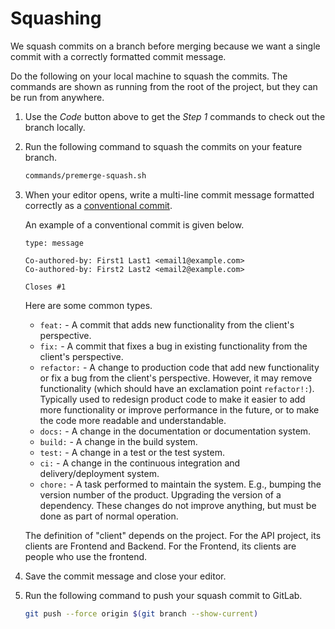 # Squashing

We squash commits on a branch before merging because we want a single commit
with a correctly formatted commit message.

Do the following on your local machine to squash the commits. The commands are shown as running from the root of the project, but they can be run from anywhere.

1. Use the *Code* button above to get the *Step 1* commands to check out the branch locally.
2. Run the following command to squash the commits on your feature branch.

    ```bash
    commands/premerge-squash.sh
    ```

3. When your editor opens, write a multi-line commit message
  formatted correctly as a [conventional commit](https://www.conventionalcommits.org/en/v1.0.0/#summary).

    An example of a conventional commit is given below.

      ```text
      type: message

      Co-authored-by: First1 Last1 <email1@example.com>
      Co-authored-by: First2 Last2 <email2@example.com>

      Closes #1
      ```

    Here are some common types.

      - `feat:` - A commit that adds new functionality from the client's perspective.
      - `fix:` - A commit that fixes a bug in existing functionality from the
      client's perspective.
      - `refactor:` - A change to production code that add new functionality
      or fix a bug from the client's perspective. However, it may remove
      functionality (which should have an exclamation point `refactor!:`).
      Typically used to redesign product code to make it easier to add more
      functionality or improve performance in the future, or to make the
      code more readable and understandable.
      - `docs:` - A change in the documentation or documentation system.
      - `build:` - A change in the build system.
      - `test:` - A change in a test or the test system.
      - `ci:` - A change in the continuous integration and delivery/deployment system.
      - `chore:` - A task performed to maintain the system. E.g., bumping the
      version number of the product. Upgrading the version of a dependency.
      These changes do not improve anything, but must be done as part of
      normal operation.

    The definition of "client" depends on the project. For the API
    project, its clients are Frontend and Backend. For the Frontend, its clients are people who use the frontend.
4. Save the commit message and close your editor.
5. Run the following command to push your squash commit to GitLab.

    ```bash
    git push --force origin $(git branch --show-current)
    ```
